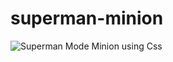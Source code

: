# superman-minion

![Superman Mode Minion using Css](https://codegyan.in/articles/wp-content/uploads/2021/12/20211231_114649.png)

